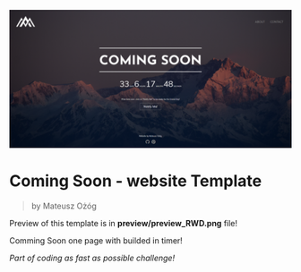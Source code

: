 ![preview_pc](https://raw.githubusercontent.com/Azurixa/ComingSoon_Template/master/preview/preview_pc.png)
# Coming Soon - website Template
>by Mateusz Ożóg

Preview of this template is in **preview/preview_RWD.png** file!

Comming Soon one page with builded in timer!

*Part of coding as fast as possible challenge!*
